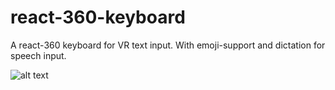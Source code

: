 # react-360-keyboard

A react-360 keyboard for VR text input. With emoji-support and dictation for speech input.

![alt text](https://raw.githubusercontent.com/danielbuechele/react-360-keyboard/master/demo.gif)

